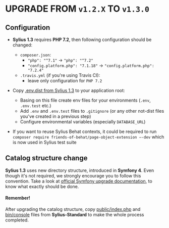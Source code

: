 # UPGRADE FROM `v1.2.X` TO `v1.3.0`

## Configuration

* **Sylius 1.3** requires **PHP 7.2**, then following configuration should be changed:
    * `composer.json`:
        * `"php": "^7.1"` -> `"php": "^7.2"`
        * `"config.platform.php": "7.1.18"` -> `"config.platform.php": "7.2.4"`
    * `.travis.yml` (if you're using Travis CI):
        * leave only configuration for `PHP 7.2`

* Copy [.env.dist from Sylius 1.3](https://github.com/Sylius/Sylius-Standard/blob/1.3/.env.dist) to your application root:
    * Basing on this file create env files for your environments (`.env`, `.env.test` etc.)
    * Add `.env` and `.env.test` files to `.gitignore` (or any other not-dist files you've created in a previous step)
    * Configure environmental variables (especially `DATABASE_URL`)

* If you want to reuse Sylius Behat contexts, it could be required to run
`composer require friends-of-behat/page-object-extension —-dev` which is now used in Sylius test suite

## Catalog structure change

**Sylius 1.3** uses new directory structure, introduced in **Symfony 4**. Even though it's not required,
we strongly encourage you to follow this convention. Take a look at
[official Symfony upgrade documentation](symfony.com/doc/current/setup/flex.html#upgrading-existing-applications-to-flex),
to know what exactly should be done.

#### Remember!

After upgrading the catalog structure, copy [public/index.php](https://github.com/Sylius/Sylius-Standard/blob/1.3/public/index.php)
and [bin/console](https://github.com/Sylius/Sylius-Standard/blob/1.3/bin/console) files from **Sylius-Standard**
to make the whole process completed.

